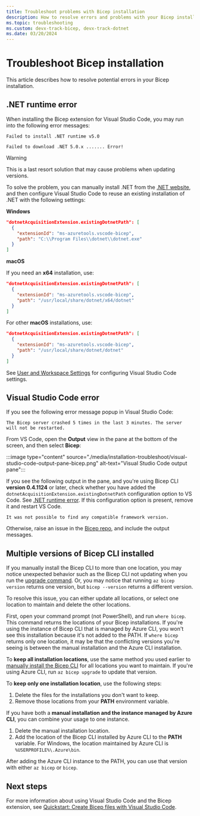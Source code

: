 ```yaml
---
title: Troubleshoot problems with Bicep installation
description: How to resolve errors and problems with your Bicep installation.
ms.topic: troubleshooting
ms.custom: devx-track-bicep, devx-track-dotnet
ms.date: 03/20/2024
---
```


# Troubleshoot Bicep installation

This article describes how to resolve potential errors in your Bicep installation.

## .NET runtime error

When installing the Bicep extension for Visual Studio Code, you may run into the following error messages:

```error
Failed to install .NET runtime v5.0
```

```error
Failed to download .NET 5.0.x ....... Error!
```

> [!WARNING]
> This is a last resort solution that may cause problems when updating versions.

To solve the problem, you can manually install .NET from the [.NET website](https://aka.ms/dotnet-core-download), and then configure Visual Studio Code to reuse an existing installation of .NET with the following settings:

**Windows**

```json
"dotnetAcquisitionExtension.existingDotnetPath": [
  {
    "extensionId": "ms-azuretools.vscode-bicep",
    "path": "C:\\Program Files\\dotnet\\dotnet.exe"
  }
]

```

**macOS**

If you need an **x64** installation, use:

```json
"dotnetAcquisitionExtension.existingDotnetPath": [
  {
    "extensionId": "ms-azuretools.vscode-bicep",
    "path": "/usr/local/share/dotnet/x64/dotnet"
  }
]
```

For other **macOS** installations, use:

```json
"dotnetAcquisitionExtension.existingDotnetPath": [
  {
    "extensionId": "ms-azuretools.vscode-bicep",
    "path": "/usr/local/share/dotnet/dotnet"
  }
]
```

See [User and Workspace Settings](https://code.visualstudio.com/docs/getstarted/settings) for configuring Visual Studio Code settings.

## Visual Studio Code error

If you see the following error message popup in Visual Studio Code:

```error
The Bicep server crashed 5 times in the last 3 minutes. The server will not be restarted.
```

From VS Code, open the **Output** view in the pane at the bottom of the screen, and then select **Bicep**:

  :::image type="content" source="./media/installation-troubleshoot/visual-studio-code-output-pane-bicep.png" alt-text="Visual Studio Code output pane":::

If you see the following output in the pane, and you're using Bicep CLI **version 0.4.1124** or later, check whether you have added the `dotnetAcquisitionExtension.existingDotnetPath` configuration option to VS Code. See [.NET runtime error](#net-runtime-error). If this configuration option is present, remove it and restart VS Code.

  ```error
  It was not possible to find any compatible framework version.
  ```

Otherwise, raise an issue in the [Bicep repo](https://github.com/Azure/bicep/issues), and include the output messages.

## Multiple versions of Bicep CLI installed

If you manually install the Bicep CLI to more than one location, you may notice unexpected behavior such as the Bicep CLI not updating when you run the [upgrade command](bicep-cli.md#upgrade). Or, you may notice that running `az bicep version` returns one version, but `bicep --version` returns a different version.

To resolve this issue, you can either update all locations, or select one location to maintain and delete the other locations.

First, open your command prompt (not PowerShell), and run `where bicep`. This command returns the locations of your Bicep installations. If you're using the instance of Bicep CLI that is managed by Azure CLI, you won't see this installation because it's not added to the PATH. If `where bicep` returns only one location, it may be that the conflicting versions you're seeing is between the manual installation and the Azure CLI installation.

To **keep all installation locations**, use the same method you used earlier to [manually install the Bicep CLI](install.md#install-manually) for all locations you want to maintain. If you're using Azure CLI, run `az bicep upgrade` to update that version.

To **keep only one installation location**, use the following steps:

1. Delete the files for the installations you don't want to keep.
1. Remove those locations from your **PATH** environment variable.

If you have both a **manual installation and the instance managed by Azure CLI**, you can combine your usage to one instance.

1. Delete the manual installation location.
1. Add the location of the Bicep CLI installed by Azure CLI to the **PATH** variable. For Windows, the location maintained by Azure CLI is `%USERPROFILE%\.Azure\bin`.

After adding the Azure CLI instance to the PATH, you can use that version with either `az bicep` or `bicep`.

## Next steps

For more information about using Visual Studio Code and the Bicep extension, see [Quickstart: Create Bicep files with Visual Studio Code](./quickstart-create-bicep-use-visual-studio-code.md).
